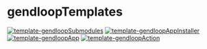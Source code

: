 # gendloopTemplates

[![template-gendloopSubmodules](https://img.shields.io/static/v1?label=Templates&message=template-gendloopSubmodules&color=blue)](https://github.com/gendloop/template-gendloopSubmodules/tree/main) 
[![template-gendloopAppInstaller](https://img.shields.io/static/v1?label=Templates&message=template-gendloopAppInstaller&color=blue)](https://github.com/gendloop/template-gendloopAppInstaller/tree/main) 
[![template-gendloopApp](https://img.shields.io/static/v1?label=Templates&message=template-gendloopApp&color=blue)](https://github.com/gendloop/template-gendloopApp/tree/main) 
[![template-gendloopAction](https://img.shields.io/static/v1?label=Templates&message=template-gendloopAction&color=blue)](https://github.com/gendloop/template-gendloopAction/tree/main) 



